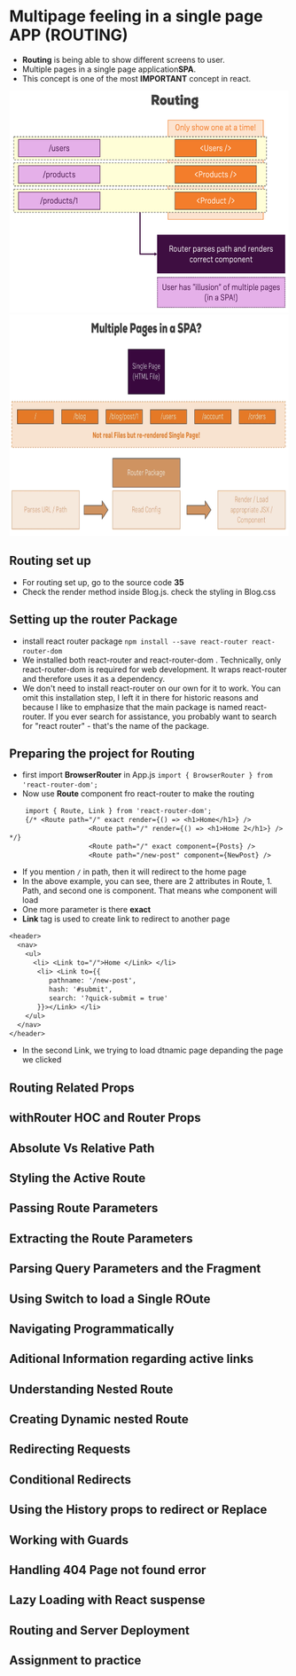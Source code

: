 # Multipage feeling in a single page APP (ROUTING) 
- **Routing** is being able to show different screens to user.
- Multiple pages in a single page application**SPA**.
- This concept is one of the most **IMPORTANT** concept in react.
<img src="https://github.com/spdobest/ReactJs-World/blob/master/Images/routing.png" width="700" height="400"/> 
<img src=https://github.com/spdobest/ReactJs-World/blob/master/Images/multiplePageInSinglepageApplication.png width="700" height="400"/> 

## Routing set up
- For routing set up, go to the source code **35**
- Check the render method inside Blog.js. check the styling in Blog.css

## Setting up the router Package
- install react router package ``npm install --save react-router react-router-dom``
- We installed both react-router  and react-router-dom . Technically, only react-router-dom  is required for web development. It wraps react-router  and therefore uses it as a dependency. 
- We don't need to install react-router  on our own for it to work. You can omit this installation step, I left it in there for historic reasons and because I like to emphasize that the main package is named react-router. If you ever search for assistance, you probably want to search for "react router" - that's the name of the package.
## Preparing the project for Routing
- first import **BrowserRouter** in App.js  ```import { BrowserRouter } from 'react-router-dom';```
- Now use **Route** component fro  react-router to make the routing
```
    import { Route, Link } from 'react-router-dom';
    {/* <Route path="/" exact render={() => <h1>Home</h1>} />
                    <Route path="/" render={() => <h1>Home 2</h1>} /> */}
                    <Route path="/" exact component={Posts} />
                    <Route path="/new-post" component={NewPost} />
```
- If you mention ``/`` in path, then it will redirect to the home page
- In the above example, you can see, there are 2 attributes in Route, 1. Path, and second one is component. That means whe component will load
- One more parameter is there **exact** 
- **Link** tag is used to create link to redirect to another page
```
<header>
  <nav>
    <ul>
      <li> <Link to="/">Home </Link> </li>
       <li> <Link to={{
          pathname: '/new-post',
          hash: '#submit',
          search: '?quick-submit = true'
       }}></Link> </li>
    </ul>
  </nav>
</header>
```
- In the second Link, we trying to load dtnamic page depanding the page we clicked

## Routing Related Props

## withRouter HOC and Router Props

## Absolute Vs Relative Path

## Styling the Active Route

## Passing Route Parameters

## Extracting the Route Parameters

## Parsing Query Parameters and the Fragment

## Using Switch to load a Single ROute

## Navigating Programmatically

## Aditional Information regarding active links

## Understanding Nested Route

## Creating Dynamic nested Route

## Redirecting Requests

## Conditional Redirects

## Using the History props to redirect or Replace

## Working with Guards

## Handling 404 Page not found error

## Lazy Loading with React suspense

## Routing and Server Deployment

## Assignment to practice

## 

